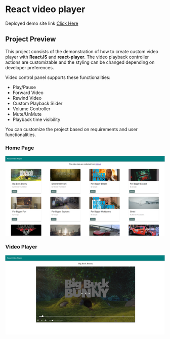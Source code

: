 # React video player
Deployed demo site link [Click Here](https://react-video-player-kappa.vercel.app)

## Project Preview
This project consists of the demonstration of how to create custom video player with **ReactJS** and **react-player**. The video playback controller actions are customizable and the styling can be changed depending on developer preferences.

Video control panel supports these functionalities: 
- Play/Pause
- Forward Video
- Rewind Video
- Custom Playback Slider
- Volume Controller
- Mute/UnMute
- Playback time visibility
  
You can customize the project based on requirements and user functionalities.
### Home Page
![Homepage](src/assets/preview1.png)
### Video Player
![Video Player](src/assets/preview2.png)

